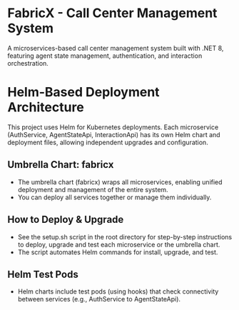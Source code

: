# FabricX - Call Center Management System #
A microservices-based call center management system built with .NET 8, featuring agent state management, authentication, and interaction orchestration.

# Helm-Based Deployment Architecture #
This project uses Helm for Kubernetes deployments. Each microservice (AuthService, AgentStateApi, InteractionApi) has its own Helm chart and deployment files, allowing independent upgrades and configuration.

## Umbrella Chart: fabricx ##
 - The umbrella chart (fabricx) wraps all microservices, enabling unified deployment and management of the entire system.
 - You can deploy all services together or manage them individually.

## How to Deploy & Upgrade ##
 - See the setup.sh script in the root directory for step-by-step instructions to deploy, upgrade and test each microservice or the umbrella chart.
 - The script automates Helm commands for install, upgrade, and test.

## Helm Test Pods ##
 - Helm charts include test pods (using hooks) that check connectivity between services (e.g., AuthService to AgentStateApi).
